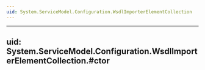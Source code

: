 ```yaml
---
uid: System.ServiceModel.Configuration.WsdlImporterElementCollection
---
```


---
uid: System.ServiceModel.Configuration.WsdlImporterElementCollection.#ctor
---
